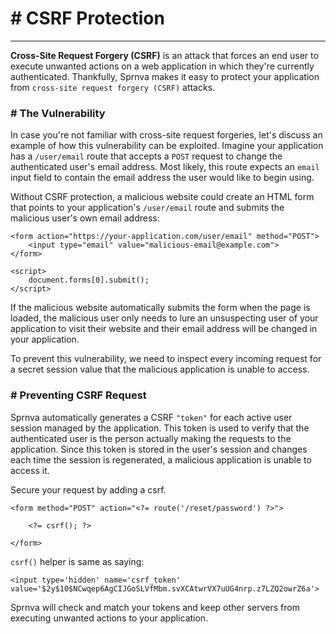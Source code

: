 # #  CSRF Protection
---
**Cross-Site Request Forgery (CSRF)** is an attack that forces an end user to execute unwanted actions on a web application in which they're currently authenticated. Thankfully, Sprnva makes it easy to protect your application from `cross-site request forgery (CSRF)` attacks.

### # The Vulnerability
In case you're not familiar with cross-site request forgeries, let's discuss an example of how this vulnerability can be exploited. Imagine your application has a `/user/email` route that accepts a `POST` request to change the authenticated user's email address. Most likely, this route expects an `email` input field to contain the email address the user would like to begin using.

Without CSRF protection, a malicious website could create an HTML form that points to your application's `/user/email` route and submits the malicious user's own email address:

```
<form action="https://your-application.com/user/email" method="POST">
    <input type="email" value="malicious-email@example.com">
</form>

<script>
    document.forms[0].submit();
</script>
```

If the malicious website automatically submits the form when the page is loaded, the malicious user only needs to lure an unsuspecting user of your application to visit their website and their email address will be changed in your application.

To prevent this vulnerability, we need to inspect every incoming request for a secret session value that the malicious application is unable to access.

### # Preventing CSRF Request
Sprnva automatically generates a CSRF `"token"` for each active user session managed by the application. This token is used to verify that the authenticated user is the person actually making the requests to the application. Since this token is stored in the user's session and changes each time the session is regenerated, a malicious application is unable to access it.

Secure your request by adding a csrf.

```
<form method="POST" action="<?= route('/reset/password') ?>">

    <?= csrf(); ?>

</form>
```

`csrf()` helper is same as saying:
```
<input type='hidden' name='csrf_token' value='$2y$10$NCwqep6AgCIJGoSLVfMbm.svXCAtwrVX7uUG4nrp.z7LZQ2owrZ6a'>
```

Sprnva will check and match your tokens and keep other servers from executing unwanted actions to your application.
